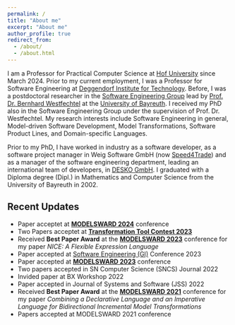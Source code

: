 ```yaml
---
permalink: /
title: "About me"
excerpt: "About me"
author_profile: true
redirect_from: 
  - /about/
  - /about.html
---
```


I am a Professor for Practical Computer Science at [Hof University](https://www.hof-university.de) since March 2024. Prior to my current employment, I was a Professor for Software Engineering at [Deggendorf Institute for Technology](https://www.th-deg.de/en). Before, I was a postdoctoral researcher in the [Software Engineering Group](https://www.ai1.uni-bayreuth.de/en/index.html) lead by [Prof. Dr. Bernhard Westfechtel](https://www.ai1.uni-bayreuth.de/en/team/prof-westfechtel/index.php) at the [University of Bayreuth](https://www.uni-bayreuth.de/en). I received my PhD also in the Software Engineering Group under the supervision of Prof. Dr. Westfechtel. My research interests include Software Engineering in general, Model-driven Software Development, Model Transformations, Software Product Lines, and Domain-specific Languages. 

Prior to my PhD, I have worked in industry as a software developer, as a software project manager in Weig Software GmbH (now [Speed4Trade](https://speed4trade.com)) and as a manager of the software engineering department, leading an international team of developers, in [DESKO GmbH](http://www.desko.de). I graduated with a Diploma degree (Dipl.) in Mathematics and Computer Science from the University of Bayreuth in 2002. 


Recent Updates
------

- Paper acceptet at **[MODELSWARD 2024](https://modelsward.scitevents.org/)** conference
- Two Papers acceptet at **[Transformation Tool Contest 2023](https://www.transformation-tool-contest.eu/)**
- Received **Best Paper Award** at the **[MODELSWARD 2023](https://modelsward.scitevents.org/)** conference for my paper *NICE: A Flexible Expression Language*
- Paper accepted at [Software Engineering (GI)](https://se-2023.gi.de/) Conference 2023
- Paper accepted at  **[MODELSWARD 2023](https://modelsward.scitevents.org/)** conference
- Two papers accepted in SN Computer Science (SNCS) Journal 2022
- Invided paper at BX Workshop 2022
- Paper accepted in Journal of Systems and Software (JSS) 2022
- Received **Best Paper Award** at the **[MODELSWARD 2021](https://modelsward.scitevents.org/)** conference for my paper *Combining a Declarative Language and an Imperative Language for Bidirectional Incremental Model Transformations*
- Papers accepted at MODELSWARD 2021 conference

